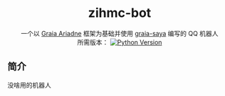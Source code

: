 <div align="center">

# zihmc-bot

一个以 [Graia Ariadne](https://github.com/GraiaProject/Ariadne) 框架为基础并使用 [graia-saya](https://github.com/GraiaProject/Saya) 编写的 QQ 机器人
<br/>
所需版本：
<a href="https://www.python.org/"><img alt="Python Version" src="https://img.shields.io/badge/python-3.8%2B-blue" /></a>

</div>

## 简介

没啥用的机器人

